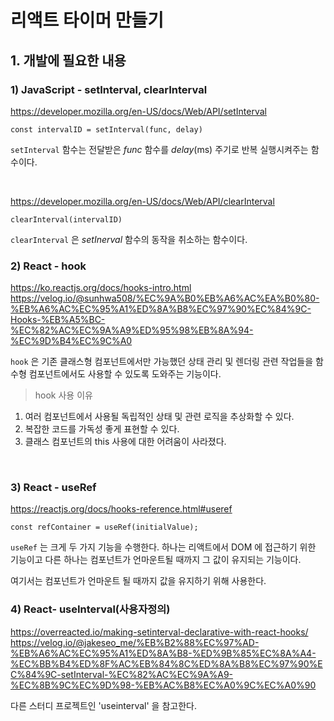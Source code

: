 # 리액트 타이머 만들기

## 1. 개발에 필요한 내용

### 1) JavaScript - setInterval, clearInterval
<https://developer.mozilla.org/en-US/docs/Web/API/setInterval>  
```
const intervalID = setInterval(func, delay)
```
`setInterval` 함수는 전달받은 *func* 함수를 *delay*(ms) 주기로 반복 실행시켜주는 함수이다.

<br>

<https://developer.mozilla.org/en-US/docs/Web/API/clearInterval>  
```
clearInterval(intervalID)
```
`clearInterval` 은 *setInerval* 함수의 동작을 취소하는 함수이다.

### 2) React - hook
<https://ko.reactjs.org/docs/hooks-intro.html>  
<https://velog.io/@sunhwa508/%EC%9A%B0%EB%A6%AC%EA%B0%80-%EB%A6%AC%EC%95%A1%ED%8A%B8%EC%97%90%EC%84%9C-Hooks-%EB%A5%BC-%EC%82%AC%EC%9A%A9%ED%95%98%EB%8A%94-%EC%9D%B4%EC%9C%A0>  

`hook` 은 기존 클래스형 컴포넌트에서만 가능했던 상태 관리 및 렌더링 관련 작업들을 함수형 컴포넌트에서도 사용할 수 있도록 도와주는 기능이다.

> hook 사용 이유
1. 여러 컴포넌트에서 사용될 독립적인 상태 및 관련 로직을 추상화할 수 있다.
2. 복잡한 코드를 가독성 좋게 표현할 수 있다.
3. 클래스 컴포넌트의 this 사용에 대한 어려움이 사라졌다.

<br>

### 3) React - useRef
<https://reactjs.org/docs/hooks-reference.html#useref>
```
const refContainer = useRef(initialValue);
```

`useRef` 는 크게 두 가지 기능을 수행한다.
하나는 리액트에서 DOM 에 접근하기 위한 기능이고 다른 하나는 컴포넌트가 언마운트될 때까지 그 값이 유지되는 기능이다.

여기서는 컴포넌트가 언마운트 될 때까지 값을 유지하기 위해 사용한다.

### 4) React- useInterval(사용자정의)
<https://overreacted.io/making-setinterval-declarative-with-react-hooks/>  
<https://velog.io/@jakeseo_me/%EB%B2%88%EC%97%AD-%EB%A6%AC%EC%95%A1%ED%8A%B8-%ED%9B%85%EC%8A%A4-%EC%BB%B4%ED%8F%AC%EB%84%8C%ED%8A%B8%EC%97%90%EC%84%9C-setInterval-%EC%82%AC%EC%9A%A9-%EC%8B%9C%EC%9D%98-%EB%AC%B8%EC%A0%9C%EC%A0%90>  

다른 스터디 프로젝트인 'useinterval' 을 참고한다.